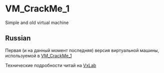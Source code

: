 # VM_CrackMe_1
Simple and old virtual machine

## Russian 
Первая (и на данный момент последняя) версия виртуальной машины, используемой в [VM_CrackMe_1](https://forum.reverse4you.org/showthread.php?t=1943)

Технические подробности читай на [VxLab](http://vxlab.info/?p=665)
